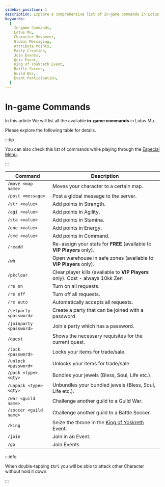 ```yaml
---
sidebar_position: 1
description: Explore a comprehensive list of in-game commands in Lotus Mu, providing details on how to use commands for character movement, messaging, attribute points, party creation, and participation in various in-game events. Access the list conveniently through the Especial Menu and enhance your gameplay experience.
keywords:
  [
    In-game Commands,
    Lotus Mu,
    Character Movement,
    Global Messaging,
    Attribute Points,
    Party Creation,
    Join Events,
    Quiz Event,
    King of Yoskreth Event,
    Battle Soccer,
    Guild War,
    Event Participation,
  ]
---
```


# In-game Commands

In this article We will list all the available **in-game commands** in Lotus Mu.

Please explore the following table for details.

:::tip

You can also check this list of commands while playing through the [Especial Menu](/client-features/especial-menu).

:::

| Command                 | Description                                                                    |
| ----------------------- | ------------------------------------------------------------------------------ |
| `/move <map name>`      | Moves your character to a certain map.                                         |
| `/post <message>`       | Post a global message to the server.                                           |
| `/str <value>`          | Add points in Strength.                                                        |
| `/agi <value>`          | Add points in Agility.                                                         |
| `/sta <value>`          | Add points in Stamina.                                                        |
| `/ene <value>`          | Add points in Energy.                                                          |
| `/cmd <value>`          | Add points in Command.                                                         |
| `/readd`                | Re-assign your stats for **FREE** (available to **VIP Players** only).         |
| `/wh`                   | Open warehouse in safe zones (available to **VIP Players** only).              |
| `/pkclear`              | Clear player kills (available to **VIP Players** only). Cost - always 10kk Zen |
| `/re on`                | Turn on all requests.                                                          |
| `/re off`               | Turn off all requests.                                                         |
| `/re auto`              | Automatically accepts all requests.                                            |
| `/setparty <password>`  | Create a party that can be joined with a password.                             |
| `/joinparty <password>` | Join a party which has a password.                                             |
| `/quest`                | Shows the necessary requisites for the current quest.                          |
| `/lock <password>`      | Locks your items for trade/sale.                                               |
| `/unlock <password>`    | Unlocks your items for trade/sale.                                             |
| `/pack <type> <qty>`    | Bundles your jewels (Bless, Soul, Life etc.).                                  |
| `/unpack <type> <qty>`  | Unbundles your bundled jewels (Bless, Soul, Life etc.).                        |
| `/war <guild name>`     | Challenge another guild to a Guild War.                                        |
| `/soccer <guild name>`  | Challenge another guild to a Battle Soccer.                                    |
| `/king`                 | Seize the throne in the [King of Yoskreth](/events/king-of-yoskreth) Event.    |
| `/join`                 | Join in an Event.                                                              |
| `/go`                   | Join Events.                                                                   |

:::info

When double-tapping **`Ctrl`** you will be able to attack other Character without hold it down.

:::
